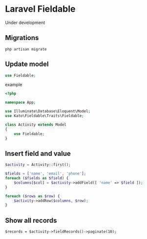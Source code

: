 # Laravel Fieldable

Under development

## Migrations
```
php artisan migrate
```

## Update model

```php
use Fieldable;
```

example 
```php
<?php

namespace App;

use Illuminate\Database\Eloquent\Model;
use Kato\Fieldable\Traits\Fieldable;

class Activity extends Model
{
    use Fieldable;
}
```

## Insert field and value
```php
$activity = Activity::first();

$fields = ['name', 'email', 'phone'];
foreach ($fields as $field) {
    $columns[$col] = $activity->addField([ 'name' => $field ]);
}

foreach ($rows as $row) {
    $activity->addRow($columns, $row);
}
```

## Show all records
```
$records = $activity->fieldRecords()->paginate(10);
```
